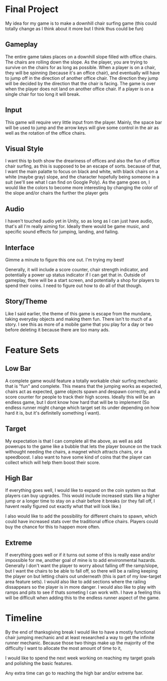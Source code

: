 # Final Project

My idea for my game is to make a downhill chair surfing game (this could totally change as I think about it more but I think thus could be fun)

## Gameplay

The entire game takes places on a downhill slope filled with office chairs. The chairs are rolling down the slope. As the player, you are trying to survive on the chairs for as long as possible. When a player is on a chair, they will be spinning (because it's an office chair), and eventually will have to jump off in the direction of another office chair. The direction they jump will be decided by the direction that the chair is facing. The game is over when the player does not land on another office chair. If a player is on a single chair for too long it will break.


## Input

This game will require very little input from the player. Mainly, the space bar will be used to jump and the arrow keys will give some control in the air as well as the rotation of the office chairs.

## Visual Style

I want this tp both show the dreariness of offices and also the fun of office chair surfing, as this is supposed to be an escape of sorts. because of that, I want the main palatte to focus on black and white, with black chairs on a white (maybe gray) slope, and the character hopefully being someone in a suit (we'll see what I can find on Google Poly). As the game goes on, I would like the colors to become more interesting by changing the color of the slope and/or chairs the further the player gets

## Audio

I haven't touched audio yet in Unity, so as long as I can just have audio, that's all I'm really aiming for. Ideally there would be game music, and specific sound effects for jumping, landing, and failing.


## Interface

Gimme a minute to figure this one out. I'm trying my best!

Generally, it will include a score counter, chair strength indicator, and potentially a power up status indicator if I can get that in. Outside of gameplay, there will be a start screen, and potentially a shop for players to spend their coins. I need to figure out how to do all of that though. 


## Story/Theme

Like I said earlier, the theme of this game is escape from the mundane, taking everyday objects and making them fun. There isn't to much of a story. I see this as more of a mobile game that you play for a day or two before deleting it because there are too many ads.


# Feature Sets

## Low Bar

A complete game would feature a totally workable chair surfing mechanic that is "fun" and complete. This means that the jumping works as expected, chairs act as expected, game objects spawn and despawn correctly, and a score counter for people to track their high scores. Ideally this will be an endless game, but I dont know how hard that will be to implement (So endless runner might change which target set its under depending on how hard it is, but it's definitelly something I want).


## Target

My expectation is that I can complete all the above, as well as add powerups to the game like a bubble that lets the player bounce on the track withought needing the chairs, a magnet which attracts chairs, or a speedboost. I also want to have some kind of coins that the player can collect which will help them boost their score.


## High Bar 

If everything goes well, I would like to expand on the coin system so that players can buy upgrades. This would include increased stats like a higher jump or a longer time to stay on a chair before it breaks (or they fall off, I havent really figured out exactly what that will look like.)

I also would like to add the possibility for different chairs to spawn, which could have increased stats over the traditional office chairs. Players could buy the chance for this to happen more often.

## Extreme 

If everything goes well or if it turns out some of this is really ease and/or impossible for me, another goal of mine is to add environmental hazards. Generally I don't want the player to worry about falling off the ramp/slope, but I want the chairs to be able to fall off, so there will be a railing keeping the player on but letting chairs out underneath (this is part of my low-target area feature sets). I would also like to add sections where the railing dissappears so the player is in more danger. I would also like to play with ramps and pits to see if thats someting I can work with. I have a feeling this will be difficult when adding this to the endless runner aspect of the game.



# Timeline

By the end of thanksgiving break I would like to have a mostly functional chair jumping mechanic and at least researched a way to get the infinite runner mechanic. Because those two things make up the majority of the difficulty I want to allocate the most amount of time to it,

I would like to spend the next week working on reaching my target goals and polishing the basic features. 

Any extra time can go to reaching the high bar and/or extreme bar.










